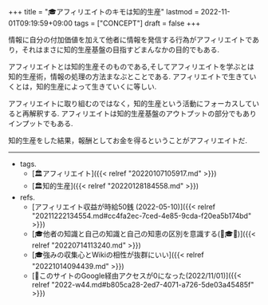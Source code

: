 +++
title = "🎓アフィリエイトのキモは知的生産"
lastmod = 2022-11-01T09:19:59+09:00
tags = ["CONCEPT"]
draft = false
+++

情報に自分の付加価値を加えて他者に情報を発信する行為がアフィリエイトであり，それはまさに知的生産基盤の目指すどまんなかの目的でもある.

アフィリエイトとは知的生産そのものである,そしてアフィリエイトを学ぶとは知的生産術，情報の処理の方法まなぶとことである. アフィリエイトで生きていくとは，知的生産によって生きていくに等しい.

アフィリエイトに取り組むのではなく，知的生産という活動にフォーカスしていると再解釈する. アフィリエイトは知的生産基盤のアウトプットの部分でもありインプットでもある.

知的生産をした結果，報酬としてお金を得るということがアフィリエイトだ.

---

-   tags.
    -   [🏛アフィリエイト]({{< relref "20220107105917.md" >}})
    -   [🏛知的生産]({{< relref "20220128184558.md" >}})
-   refs.
    -   [アフィリエイト収益が時給50銭 (2022-05-10)]({{< relref "20211222134554.md#cc4fa2ec-7ced-4e85-9cda-f20ea5b174bd" >}})
    -   [🎓他者の知識と自己の知識と自己の知恵の区別を意識する(📝🎓🦊)]({{< relref "20220714113240.md" >}})
    -   [🎓強みの収集心とWikiの相性が抜群にいい]({{< relref "20221014094439.md" >}})
    -   [💭このサイトのGoogle経由アクセスが0になった(2022/11/01)]({{< relref "2022-w44.md#b805ca28-2ed7-4071-a726-5de03a45485f" >}})
